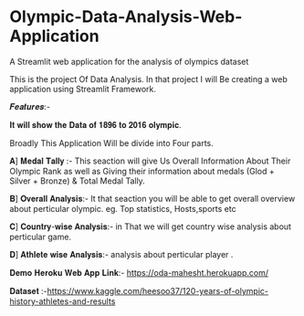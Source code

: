 # Olympic-Data-Analysis-Web-Application
A Streamlit web application for the analysis of olympics dataset

This is the project Of Data Analysis.
In that project I will Be creating a web application using Streamlit Framework.

𝑭𝒆𝒂𝒕𝒖𝒓𝒆𝒔:-

   𝐈𝐭 𝐰𝐢𝐥𝐥 𝐬𝐡𝐨𝐰 𝐭𝐡𝐞 𝐃𝐚𝐭𝐚 𝐨𝐟 𝟏𝟖𝟗𝟔 𝐭𝐨 𝟐𝟎𝟏𝟔 𝐨𝐥𝐲𝐦𝐩𝐢𝐜.

Broadly This Application Will be divide into Four parts.

𝐀] 𝐌𝐞𝐝𝐚𝐥 𝐓𝐚𝐥𝐥𝐲 :-
   This seaction will give Us Overall Information About Their Olympic Rank as well as Giving their    information about medals (Glod + Silver + Bronze) & Total Medal Tally.  
   
𝐁] 𝐎𝐯𝐞𝐫𝐚𝐥𝐥 𝐀𝐧𝐚𝐥𝐲𝐬𝐢𝐬:-
    It that seaction you will be able to get overall overview about perticular olympic.
    eg. Top statistics, Hosts,sports etc
    
𝐂] 𝐂𝐨𝐮𝐧𝐭𝐫𝐲-𝐰𝐢𝐬𝐞 𝐀𝐧𝐚𝐥𝐲𝐬𝐢𝐬:-
 in That we will get country wise analysis about perticular game.
   
𝐃] 𝐀𝐭𝐡𝐥𝐞𝐭𝐞 𝐰𝐢𝐬𝐞 𝐀𝐧𝐚𝐥𝐲𝐬𝐢𝐬:-
   analysis about perticular player .

   
 𝐃𝐞𝐦𝐨 𝐇𝐞𝐫𝐨𝐤𝐮 𝐖𝐞𝐛 𝐀𝐩𝐩 𝐋𝐢𝐧𝐤:- https://oda-mahesht.herokuapp.com/
 
 𝐃𝐚𝐭𝐚𝐬𝐞𝐭 :-https://www.kaggle.com/heesoo37/120-years-of-olympic-history-athletes-and-results
